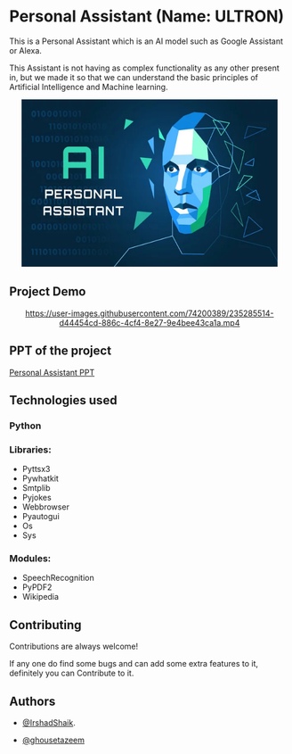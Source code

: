 
# Personal Assistant (Name: ULTRON)

This is a Personal Assistant which is an AI model such as Google Assistant or Alexa.

This Assistant is not having as complex functionality as any other present in, but we made it so that we can understand the basic principles of Artificial Intelligence and Machine learning.

<p align="center">
  <img width="460" height="300" src="AiImage.jpg">
</p>

## Project Demo

<div align= "center">

https://user-images.githubusercontent.com/74200389/235285514-d44454cd-886c-4cf4-8e27-9e4bee43ca1a.mp4

</div>

## PPT of the project
[Personal Assistant PPT](https://www.canva.com/design/DAFX2T5YbJU/w5ctj3AvpQ5Z19xfO6SzOQ/edit?utm_content=DAFX2T5YbJU&utm_campaign=designshare&utm_medium=link2&utm_source=sharebutton)

## Technologies used
### Python
### Libraries:
- Pyttsx3
- Pywhatkit
- Smtplib
- Pyjokes
- Webbrowser
- Pyautogui
- Os
- Sys

### Modules:
- SpeechRecognition
- PyPDF2
- Wikipedia

## Contributing

Contributions are always welcome!

If any one do find some bugs and can add some extra features to it, definitely you can Contribute to it.



## Authors

- [@IrshadShaik](https://github.com/IrshadShaik09).

- [@ghousetazeem](https://www.github.com/ghousetazeem)


